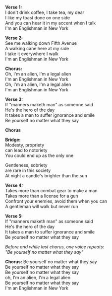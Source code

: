 **Verse 1:**  
I don't drink coffee, I take tea, my dear  
I like my toast done on one side  
And you can hear it in my accent when I talk  
I'm an Englishman in New York

**Verse 2:**  
See me walking down Fifth Avenue  
A walking cane here at my side  
I take it everywhere I walk  
I'm an Englishman in New York

**Chorus:**  
Oh, I'm an alien, I'm a legal alien  
I'm an Englishman in New York  
Oh, I'm an alien, I'm a legal alien  
I'm an Englishman in New York

**Verse 3:**  
If "manners maketh man" as someone said  
He's the hero of the day  
It takes a man to suffer ignorance and smile  
Be yourself no matter what they say

**Chorus**  

**Bridge:**  
Modesty, propriety  
can lead to notoriety  
You could end up as the only one

Gentleness, sobriety  
are rare in this society  
At night a candle's brighter than the sun

**Verse 4:**  
Takes more than combat gear to make a man  
Takes more than a license for a gun  
Confront your enemies, avoid them when you can  
A gentleman will walk but never run

**Verse 5:**  
If "manners maketh man" as someone said  
He's the hero of the day  
It takes a man to suffer ignorance and smile  
Be yourself no matter what they say

*Before and while last chorus, one voice repeats:*  
	*"Be yourself no matter what they say"*

**Chorus:**
Be yourself no matter what they say  
Be yourself no matter what they say  
Be yourself no matter what they say  
oh, I'm an alien, I'm a legal alien  
Be yourself no matter what they say  
I'm an Englishman in New York
